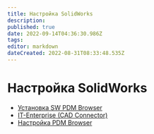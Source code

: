```yaml
---
title: Настройка SolidWorks
description: 
published: true
date: 2022-09-14T04:36:30.986Z
tags: 
editor: markdown
dateCreated: 2022-08-31T08:33:48.535Z
---
```


# Настройка SolidWorks

* [Установка SW PDM Browser](ustanovka-sw-pdm-browser.md)
* [IT-Enterprise (CAD Connector)](it-enterprise-cad-connector.md)
* [Настройка PDM Browser](nastroika-pdm-browser.md)
